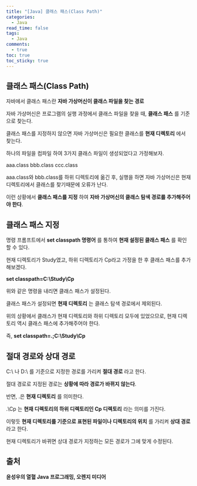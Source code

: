 ```yaml
---
title: "[Java] 클래스 패스(Class Path)"
categories:
  - Java
read_time: false
tags:
  - Java
comments:
  - true
toc: true
toc_sticky: true
---
```

## 클래스 패스(Class Path)
자바에서 클래스 패스란 __자바 가상머신이 클래스 파일을 찾는 경로__

자바 가상머신은 프로그램의 실행 과정에서 클래스 파일을 찾을 때, __클래스 패스__ 를 기준으로 찾는다.

클래스 패스를 지정하지 않으면 자바 가상머신은 필요한 클래스를 __현재 디렉토리__ 에서 찾는다.

하나의 파일을 컴파일 하여 3가지 클래스 파일이 생성되었다고 가정해보자.

aaa.class bbb.class ccc.class

aaa.class와 bbb.class를 하위 디렉토리에 옮긴 후, 실행을 하면 자바 가상머신은 현재 디렉토리에서 클래스를 찾기때문에 오류가 난다.

이런 상황에서 __클래스 패스를 지정__ 하여 __자바 가상머신의 클래스 탐색 경로를 추가해주어야 한다__.

## 클래스 패스 지정
명령 프롬프트에서 __set classpath 명령어__ 를 통하여 __현재 설정된 클래스 패스__ 를 확인할 수 있다.

현재 디렉토리가 Study였고, 하위 디렉토리가 Cp라고 가정을 한 후 클래스 패스를 추가해보겠다.

__set classpath=C:\Study\Cp__

위와 같은 명령을 내리면 클래스 패스가 설정된다.

클래스 패스가 설정되면 __현재 디렉토리__ 는 클래스 탐색 경로에서 제외된다.

위의 상황에서 클래스가 현재 디렉토리와 하위 디렉토리 모두에 있었으므로, 현재 디렉토리 역시 클래스 패스에 추가해주어야 한다.

즉, __set classpath=.;C:\Study\Cp__

## 절대 경로와 상대 경로
C:\ 나 D:\ 를 기준으로 지정한 경로를 가리켜 __절대 경로__ 라고 한다.

절대 경로로 지정된 경로는 __상황에 따라 경로가 바뀌지 않는다__.

반면, .은 __현재 디렉토리__ 를 의미한다.

.\Cp 는 __현재 디렉토리의 하위 디렉토리인 Cp 디렉토리__ 라는 의미를 가진다.

이렇듯 __현재 디렉토리를 기준으로 표현된 파일이나 디렉토리의 위치__ 를 가리켜 __상대 경로__ 라고 한다.

현재 디렉토리가 바뀌면 상대 경로가 지정하는 모든 경로가 그에 맞게 수정된다.

## 출처 
__윤성우의 열혈 Java 프로그래밍, 오렌지 미디어__